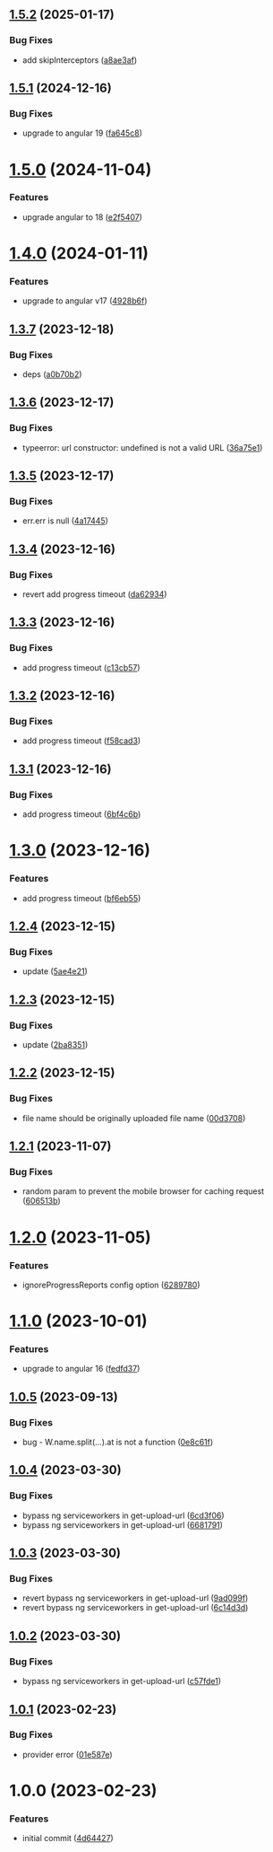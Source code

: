 ## [1.5.2](https://github.com/uzenith360/ngx-file-upload/compare/v1.5.1...v1.5.2) (2025-01-17)


### Bug Fixes

* add skipInterceptors ([a8ae3af](https://github.com/uzenith360/ngx-file-upload/commit/a8ae3afdfc5f18648001e56ceea6ad3687431917))

## [1.5.1](https://github.com/uzenith360/ngx-file-upload/compare/v1.5.0...v1.5.1) (2024-12-16)


### Bug Fixes

* upgrade to angular 19 ([fa645c8](https://github.com/uzenith360/ngx-file-upload/commit/fa645c83575d1499e8dd948a69d9607ed6e53c22))

# [1.5.0](https://github.com/uzenith360/ngx-file-upload/compare/v1.4.0...v1.5.0) (2024-11-04)


### Features

* upgrade angular to 18 ([e2f5407](https://github.com/uzenith360/ngx-file-upload/commit/e2f540766f718d3ae788ece92b145464cfcd1881))

# [1.4.0](https://github.com/uzenith360/ngx-file-upload/compare/v1.3.7...v1.4.0) (2024-01-11)


### Features

* upgrade to angular v17 ([4928b6f](https://github.com/uzenith360/ngx-file-upload/commit/4928b6f4c7346f5b09cb0ed77955b1e92ab96fe1))

## [1.3.7](https://github.com/uzenith360/ngx-file-upload/compare/v1.3.6...v1.3.7) (2023-12-18)


### Bug Fixes

* deps ([a0b70b2](https://github.com/uzenith360/ngx-file-upload/commit/a0b70b2cf600beb66cd10e0a3d08e2ffc6a1ea53))

## [1.3.6](https://github.com/uzenith360/ngx-file-upload/compare/v1.3.5...v1.3.6) (2023-12-17)


### Bug Fixes

* typeerror: url constructor: undefined is not a valid URL ([36a75e1](https://github.com/uzenith360/ngx-file-upload/commit/36a75e19c605c5d0d93dbe447e798d8c9b2be199))

## [1.3.5](https://github.com/uzenith360/ngx-file-upload/compare/v1.3.4...v1.3.5) (2023-12-17)


### Bug Fixes

* err.err is null ([4a17445](https://github.com/uzenith360/ngx-file-upload/commit/4a17445d18f586c5cbc460a6eccd402de1b578b4))

## [1.3.4](https://github.com/uzenith360/ngx-file-upload/compare/v1.3.3...v1.3.4) (2023-12-16)


### Bug Fixes

* revert add progress timeout ([da62934](https://github.com/uzenith360/ngx-file-upload/commit/da62934ea7eed4bfa0300177a6171aa114c86748))

## [1.3.3](https://github.com/uzenith360/ngx-file-upload/compare/v1.3.2...v1.3.3) (2023-12-16)


### Bug Fixes

* add progress timeout ([c13cb57](https://github.com/uzenith360/ngx-file-upload/commit/c13cb575910dabad6ee2d4ab20273a537f5c1fd4))

## [1.3.2](https://github.com/uzenith360/ngx-file-upload/compare/v1.3.1...v1.3.2) (2023-12-16)


### Bug Fixes

* add progress timeout ([f58cad3](https://github.com/uzenith360/ngx-file-upload/commit/f58cad3a35c07253ff56093febf5e5224a6ddf3d))

## [1.3.1](https://github.com/uzenith360/ngx-file-upload/compare/v1.3.0...v1.3.1) (2023-12-16)


### Bug Fixes

* add progress timeout ([6bf4c6b](https://github.com/uzenith360/ngx-file-upload/commit/6bf4c6b2c54eba514f7492fb3f44888a78aad3cd))

# [1.3.0](https://github.com/uzenith360/ngx-file-upload/compare/v1.2.4...v1.3.0) (2023-12-16)


### Features

* add progress timeout ([bf6eb55](https://github.com/uzenith360/ngx-file-upload/commit/bf6eb55ac1560769ceab2f40580641aedc54af7a))

## [1.2.4](https://github.com/uzenith360/ngx-file-upload/compare/v1.2.3...v1.2.4) (2023-12-15)


### Bug Fixes

* update ([5ae4e21](https://github.com/uzenith360/ngx-file-upload/commit/5ae4e211c86951fa9a784cb8abd837563b28b191))

## [1.2.3](https://github.com/uzenith360/ngx-file-upload/compare/v1.2.2...v1.2.3) (2023-12-15)


### Bug Fixes

* update ([2ba8351](https://github.com/uzenith360/ngx-file-upload/commit/2ba8351666a8a420fb28a6370cabf86f33ef7683))

## [1.2.2](https://github.com/uzenith360/ngx-file-upload/compare/v1.2.1...v1.2.2) (2023-12-15)


### Bug Fixes

* file name should be originally uploaded file name ([00d3708](https://github.com/uzenith360/ngx-file-upload/commit/00d3708ae0d6fd3d0134319994f16d9a15734eb4))

## [1.2.1](https://github.com/uzenith360/ngx-file-upload/compare/v1.2.0...v1.2.1) (2023-11-07)


### Bug Fixes

* random param to prevent the mobile browser for caching request ([606513b](https://github.com/uzenith360/ngx-file-upload/commit/606513b936057e505550d4d045c4e9b163975d9e))

# [1.2.0](https://github.com/uzenith360/ngx-file-upload/compare/v1.1.0...v1.2.0) (2023-11-05)


### Features

* ignoreProgressReports config option ([6289780](https://github.com/uzenith360/ngx-file-upload/commit/6289780578c360f053553448a39146ecc3f537dc))

# [1.1.0](https://github.com/uzenith360/ngx-file-upload/compare/v1.0.5...v1.1.0) (2023-10-01)


### Features

* upgrade to angular 16 ([fedfd37](https://github.com/uzenith360/ngx-file-upload/commit/fedfd3707a970fb05abddcf984c4eda1df993a30))

## [1.0.5](https://github.com/uzenith360/ngx-file-upload/compare/v1.0.4...v1.0.5) (2023-09-13)


### Bug Fixes

* bug - W.name.split(...).at is not a function ([0e8c61f](https://github.com/uzenith360/ngx-file-upload/commit/0e8c61f456b0c374f2e6c99445ff5f71077ce425))

## [1.0.4](https://github.com/uzenith360/ngx-file-upload/compare/v1.0.3...v1.0.4) (2023-03-30)


### Bug Fixes

* bypass ng serviceworkers in get-upload-url ([6cd3f06](https://github.com/uzenith360/ngx-file-upload/commit/6cd3f06095f8cf44017955b996670617f5a37e1d))
* bypass ng serviceworkers in get-upload-url ([6681791](https://github.com/uzenith360/ngx-file-upload/commit/6681791f4cb3fba64adb8bec1d4a159a5a3b6e87))

## [1.0.3](https://github.com/uzenith360/ngx-file-upload/compare/v1.0.2...v1.0.3) (2023-03-30)


### Bug Fixes

* revert bypass ng serviceworkers in get-upload-url ([9ad099f](https://github.com/uzenith360/ngx-file-upload/commit/9ad099f0e24a62e1ead2f8e415850f8e9f9a39b4))
* revert bypass ng serviceworkers in get-upload-url ([6c14d3d](https://github.com/uzenith360/ngx-file-upload/commit/6c14d3df34a053152ad3a168cf528a20459aee4a))

## [1.0.2](https://github.com/uzenith360/ngx-file-upload/compare/v1.0.1...v1.0.2) (2023-03-30)


### Bug Fixes

* bypass ng serviceworkers in get-upload-url ([c57fde1](https://github.com/uzenith360/ngx-file-upload/commit/c57fde118588fdbb10bd492de052b0d27a51a941))

## [1.0.1](https://github.com/uzenith360/ngx-file-upload/compare/v1.0.0...v1.0.1) (2023-02-23)


### Bug Fixes

* provider error ([01e587e](https://github.com/uzenith360/ngx-file-upload/commit/01e587e6732492160ca81ce9e717bb47756695de))

# 1.0.0 (2023-02-23)


### Features

* initial commit ([4d64427](https://github.com/uzenith360/ngx-file-upload/commit/4d6442746d91b6b970b1f4d631d4ab1ce2394d9c))

